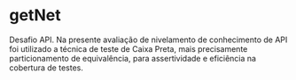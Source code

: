 # getNet
Desafio API.
Na presente avaliação de nivelamento  de conhecimento de API foi utilizado a técnica de teste de Caixa Preta, mais precisamente particionamento de equivalência, para assertividade e eficiência na cobertura de testes. 
